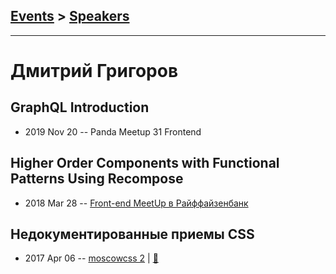## [Events](../README.md) > [Speakers](../speakers.md)
---

# Дмитрий Григоров

## GraphQL Introduction
- 2019 Nov 20 -- Panda Meetup 31 Frontend    
## Higher Order Components with Functional Patterns Using Recompose
- 2018 Mar 28 -- [Front-end MeetUp в Райффайзенбанк](https://youtu.be/5zPbydsnLoE?t=2m3s)    
## Недокументированные приемы CSS
- 2017 Apr 06 -- [moscowcss 2](https://www.youtube.com/watch?v=fIAokeTWgGU)  | [:notebook:](http://css.moscow/2/undocument-css.pdf)  
